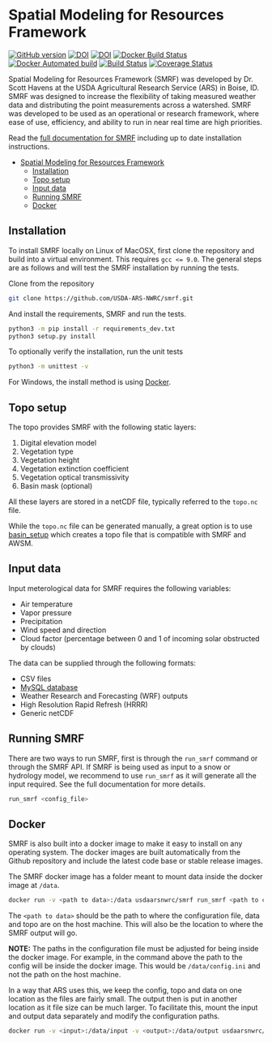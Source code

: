 # Spatial Modeling for Resources Framework

[![GitHub version](https://badge.fury.io/gh/USDA-ARS-NWRC%2Fsmrf.svg)](https://badge.fury.io/gh/USDA-ARS-NWRC%2Fsmrf)
[![DOI](https://zenodo.org/badge/DOI/10.5281/zenodo.898158.svg)](https://doi.org/10.5281/zenodo.898158)
[![DOI](https://readthedocs.org/projects/smrf/badge/)](https://smrf.readthedocs.io)
[![Docker Build Status](https://img.shields.io/docker/build/usdaarsnwrc/smrf.svg)](https://hub.docker.com/r/usdaarsnwrc/smrf/)
[![Docker Automated build](https://img.shields.io/docker/automated/usdaarsnwrc/smrf.svg)](https://hub.docker.com/r/usdaarsnwrc/smrf/)
[![Build Status](https://travis-ci.org/USDA-ARS-NWRC/smrf.svg?branch=develop)](https://travis-ci.org/USDA-ARS-NWRC/smrf)
[![Coverage Status](https://coveralls.io/repos/github/USDA-ARS-NWRC/smrf/badge.svg?branch=HEAD)](https://coveralls.io/github/USDA-ARS-NWRC/smrf?branch=HEAD)

Spatial Modeling for Resources Framework (SMRF) was developed by Dr. Scott Havens at the USDA Agricultural Research Service (ARS) in Boise, ID. SMRF was designed to increase the flexibility of taking measured weather data and distributing the point measurements across a watershed. SMRF was developed to be used as an operational or research framework, where ease of use, efficiency, and ability to run in near real time are high priorities.

Read the [full documentation for SMRF](https://smrf.readthedocs.io) including up to date installation instructions.

- [Spatial Modeling for Resources Framework](#spatial-modeling-for-resources-framework)
  - [Installation](#installation)
  - [Topo setup](#topo-setup)
  - [Input data](#input-data)
  - [Running SMRF](#running-smrf)
  - [Docker](#docker)

## Installation

To install SMRF locally on Linux of MacOSX, first clone the repository and build into a virtual environment. This requires `gcc <= 9.0`. The general steps are as follows and will test the SMRF installation by running the tests.

Clone from the repository

```bash
git clone https://github.com/USDA-ARS-NWRC/smrf.git
```

And install the requirements, SMRF and run the tests.

```bash
python3 -m pip install -r requirements_dev.txt
python3 setup.py install
```

To optionally verify the installation, run the unit tests

```bash
python3 -m unittest -v
```

For Windows, the install method is using [Docker](#Docker).

## Topo setup

The topo provides SMRF with the following static layers:

1. Digital elevation model
2. Vegetation type
3. Vegetation height
4. Vegetation extinction coefficient
5. Vegetation optical transmissivity
6. Basin mask (optional)

All these layers are stored in a netCDF file, typically referred to the `topo.nc` file.

While the `topo.nc` file can be generated manually, a great option is to use [basin_setup](https://github.com/USDA-ARS-NWRC/basin_setup) which creates a topo file that is compatible with SMRF and AWSM.

## Input data

Input meterological data for SMRF requires the following variables:

- Air temperature
- Vapor pressure
- Precipitation
- Wind speed and direction
- Cloud factor (percentage between 0 and 1 of incoming solar obstructed by clouds)

The data can be supplied through the following formats:

- CSV files
- [MySQL database](https://github.com/USDA-ARS-NWRC/weather_database)
- Weather Research and Forecasting (WRF) outputs
- High Resolution Rapid Refresh (HRRR)
- Generic netCDF

## Running SMRF

There are two ways to run SMRF, first is through the `run_smrf` command or through the SMRF API. If SMRF is being used as input to a snow or hydrology model, we recommend to use `run_smrf` as it will generate all the input required. See the full documentation for more details.

```bash
run_smrf <config_file>
```

## Docker

SMRF is also built into a docker image to make it easy to install on any operating system. The docker images are built automatically from the Github repository and include the latest code base or stable release images.

The SMRF docker image has a folder meant to mount data inside the docker image at `/data`.

```bash
docker run -v <path to data>:/data usdaarsnwrc/smrf run_smrf <path to config>
```

The `<path to data>` should be the path to where the configuration file, data and topo are on the host machine. This will also be the location to where the SMRF output will go.

**NOTE:** The paths in the configuration file must be adjusted for being inside the docker image. For example, in the command above the path to the config will be inside the docker image. This would be `/data/config.ini` and not the path on the host machine.

In a way that ARS uses this, we keep the config, topo and data on one location as the files are fairly small. The output then is put in another location as it file size can be much larger. To facilitate this, mount the input and output data separately and modify the configuration paths.

```bash
docker run -v <input>:/data/input -v <output>:/data/output usdaarsnwrc/smrf run_smrf <path to config>
```